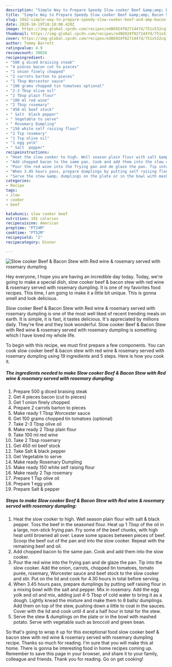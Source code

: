 ```yaml
---
description: "Simple Way to Prepare Speedy Slow cooker Beef &amp;amp; Bacon Stew with Red wine &amp;amp; rosemary served with rosemary dumpling"
title: "Simple Way to Prepare Speedy Slow cooker Beef &amp;amp; Bacon Stew with Red wine &amp;amp; rosemary served with rosemary dumpling"
slug: 1942-simple-way-to-prepare-speedy-slow-cooker-beef-and-amp-bacon-stew-with-red-wine-and-amp-rosemary-served-with-rosemary-dumpling
date: 2020-10-19T18:18:00.420Z
image: https://img-global.cpcdn.com/recipes/ed86924f0271447d/751x532cq70/slow-cooker-beef-bacon-stew-with-red-wine-rosemary-served-with-rosemary-dumpling-recipe-main-photo.jpg
thumbnail: https://img-global.cpcdn.com/recipes/ed86924f0271447d/751x532cq70/slow-cooker-beef-bacon-stew-with-red-wine-rosemary-served-with-rosemary-dumpling-recipe-main-photo.jpg
cover: https://img-global.cpcdn.com/recipes/ed86924f0271447d/751x532cq70/slow-cooker-beef-bacon-stew-with-red-wine-rosemary-served-with-rosemary-dumpling-recipe-main-photo.jpg
author: Tommy Barrett
ratingvalue: 4.9
reviewcount: 30026
recipeingredient:
- "500 g diced braising steak"
- "4 pieces bacon cut to pieces"
- "1 onion finely chopped"
- "2 carrots barton to pieces"
- "1 Tbsp Worcester sauce"
- "100 grams chopped tin tomatoes optional"
- "2-3 Tbsp olive oil"
- "2 Tbsp plain flour"
- "100 ml red wine"
- "2 Tbsp rosemary"
- "450 ml beef stock"
- " Salt  black pepper"
- " Vegetable to serve"
- " Rosemary Dumpling"
- "150 white self raising flour"
- "2 Tsp rosemary"
- "1 Tsp olive oil"
- "1 egg yolk"
- " Salt  pepper"
recipeinstructions:
- "Heat the slow cooker to high. Well season plain flour with salt &amp; black pepper. Toss the beef in the seasoned flour. Heat up 1 Tbsp of the oil in a large, non-stick frying pan. Fry some of the beef chunks, with high heat until browned all over. Leave some spaces between pieces of beef. Scoop the beef out of the pan and into the slow cooker. Repeat with the remaining beef and oil."
- "Add chopped bacon to the same pan. Cook and add them into the slow cooker."
- "Pour the red wine into the frying pan and de glaze the pan. Tip into the slow cooker. Add the onion, carrots, chopped tin tomatoes, tomato purée, rosemary, Worcester sauce and beef stock to the slow cooker and stir. Put on the lid and cook for 4.30 hours in total before serving."
- "When 3.45 hours pass, prepare dumplings by putting self raising flour in a mixing bowl with the salt and pepper. Mix in rosemary. Add the egg yolk and oil and mix, adding just 4-5 Tbsp of cold water to bring it as a dough. Lightly knead the mixture and make them to 8 balls/ dumplings. Add them on top of the stew, pushing down a little to coat in the sauces. Cover with the lid and cook until 4 and a half hour in total for the stew."
- "Serve the stew &amp; dumplings on the plate or in the bowl with mashed potato. Serve with vegetable such as broccoli and green bean."
categories:
- Recipe
tags:
- slow
- cooker
- beef

katakunci: slow cooker beef 
nutrition: 191 calories
recipecuisine: American
preptime: "PT24M"
cooktime: "PT52M"
recipeyield: "2"
recipecategory: Dinner

---
```



![Slow cooker Beef &amp; Bacon Stew with Red wine &amp; rosemary served with rosemary dumpling](https://img-global.cpcdn.com/recipes/ed86924f0271447d/751x532cq70/slow-cooker-beef-bacon-stew-with-red-wine-rosemary-served-with-rosemary-dumpling-recipe-main-photo.jpg)

Hey everyone, I hope you are having an incredible day today. Today, we're going to make a special dish, slow cooker beef &amp; bacon stew with red wine &amp; rosemary served with rosemary dumpling. It is one of my favorites food recipes. This time, I am going to make it a little bit unique. This is gonna smell and look delicious.

Slow cooker Beef &amp; Bacon Stew with Red wine &amp; rosemary served with rosemary dumpling is one of the most well liked of recent trending meals on earth. It is simple, it is fast, it tastes delicious. It's appreciated by millions daily. They're fine and they look wonderful. Slow cooker Beef &amp; Bacon Stew with Red wine &amp; rosemary served with rosemary dumpling is something which I have loved my whole life.




To begin with this recipe, we must first prepare a few components. You can cook slow cooker beef &amp; bacon stew with red wine &amp; rosemary served with rosemary dumpling using 19 ingredients and 5 steps. Here is how you cook it.

<!--inarticleads1-->

##### The ingredients needed to make Slow cooker Beef &amp; Bacon Stew with Red wine &amp; rosemary served with rosemary dumpling:

1. Prepare 500 g diced braising steak
1. Get 4 pieces bacon (cut to pieces)
1. Get 1 onion finely chopped
1. Prepare 2 carrots barton to pieces
1. Make ready 1 Tbsp Worcester sauce
1. Get 100 grams chopped tin tomatoes (optional)
1. Take 2-3 Tbsp olive oil
1. Make ready 2 Tbsp plain flour
1. Take 100 ml red wine
1. Take 2 Tbsp rosemary
1. Get 450 ml beef stock
1. Take  Salt &amp; black pepper
1. Get  Vegetable to serve
1. Make ready  Rosemary Dumpling
1. Make ready 150 white self raising flour
1. Make ready 2 Tsp rosemary
1. Prepare 1 Tsp olive oil
1. Prepare 1 egg yolk
1. Prepare  Salt &amp; pepper




<!--inarticleads2-->

##### Steps to make Slow cooker Beef &amp; Bacon Stew with Red wine &amp; rosemary served with rosemary dumpling:

1. Heat the slow cooker to high. Well season plain flour with salt &amp; black pepper. Toss the beef in the seasoned flour. Heat up 1 Tbsp of the oil in a large, non-stick frying pan. Fry some of the beef chunks, with high heat until browned all over. Leave some spaces between pieces of beef. Scoop the beef out of the pan and into the slow cooker. Repeat with the remaining beef and oil.
1. Add chopped bacon to the same pan. Cook and add them into the slow cooker.
1. Pour the red wine into the frying pan and de glaze the pan. Tip into the slow cooker. Add the onion, carrots, chopped tin tomatoes, tomato purée, rosemary, Worcester sauce and beef stock to the slow cooker and stir. Put on the lid and cook for 4.30 hours in total before serving.
1. When 3.45 hours pass, prepare dumplings by putting self raising flour in a mixing bowl with the salt and pepper. Mix in rosemary. Add the egg yolk and oil and mix, adding just 4-5 Tbsp of cold water to bring it as a dough. Lightly knead the mixture and make them to 8 balls/ dumplings. Add them on top of the stew, pushing down a little to coat in the sauces. Cover with the lid and cook until 4 and a half hour in total for the stew.
1. Serve the stew &amp; dumplings on the plate or in the bowl with mashed potato. Serve with vegetable such as broccoli and green bean.




So that's going to wrap it up for this exceptional food slow cooker beef &amp; bacon stew with red wine &amp; rosemary served with rosemary dumpling recipe. Thanks so much for reading. I'm sure that you will make this at home. There is gonna be interesting food in home recipes coming up. Remember to save this page in your browser, and share it to your family, colleague and friends. Thank you for reading. Go on get cooking!
